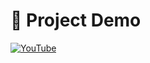 # 🎥 Project Demo
[![YouTube](http://i.ytimg.com/vi/zoHDsw1C6gM/hqdefault.jpg)](https://www.youtube.com/watch?v=zoHDsw1C6gM)
